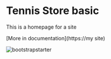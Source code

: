 
# Tennis Store basic

This is a homepage for a site

[More in documentation](https://my site)

![bootstrapstarter](src/img/screenshot.png)

